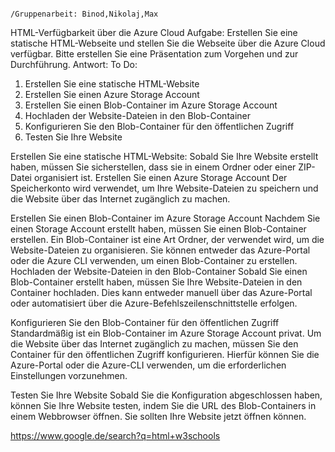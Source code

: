                                                                                                         /Gruppenarbeit: Binod,Nikolaj,Max
HTML-Verfügbarkeit über die Azure Cloud
Aufgabe:
Erstellen Sie eine statische HTML-Webseite und stellen Sie die Webseite über die Azure Cloud 
verfügbar.
Bitte erstellen Sie eine Präsentation zum Vorgehen und zur Durchführung.
Antwort:
To Do:
1.	Erstellen Sie eine statische HTML-Website
2.	Erstellen Sie einen Azure Storage Account
3.	Erstellen Sie einen Blob-Container im Azure Storage Account
4.	Hochladen der Website-Dateien in den Blob-Container
5.	Konfigurieren Sie den Blob-Container für den öffentlichen Zugriff
6.	Testen Sie Ihre Website

Erstellen Sie eine statische HTML-Website:
Sobald Sie Ihre Website erstellt haben, müssen Sie sicherstellen, dass sie in einem Ordner oder einer ZIP-Datei organisiert ist.
Erstellen Sie einen Azure Storage Account
Der Speicherkonto wird verwendet, um Ihre Website-Dateien zu speichern und die Website über das Internet zugänglich zu machen.

Erstellen Sie einen Blob-Container im Azure Storage Account
Nachdem Sie einen Storage Account erstellt haben, müssen Sie einen Blob-Container erstellen. Ein Blob-Container ist eine Art Ordner, der verwendet wird, um die Website-Dateien zu organisieren. Sie können entweder das Azure-Portal oder die Azure CLI verwenden, um einen Blob-Container zu erstellen.
Hochladen der Website-Dateien in den Blob-Container
Sobald Sie einen Blob-Container erstellt haben, müssen Sie Ihre Website-Dateien in den Container hochladen. Dies kann entweder manuell über das Azure-Portal oder automatisiert über die Azure-Befehlszeilenschnittstelle erfolgen.

Konfigurieren Sie den Blob-Container für den öffentlichen Zugriff
Standardmäßig ist ein Blob-Container im Azure Storage Account privat. Um die Website über das Internet zugänglich zu machen, müssen Sie den Container für den öffentlichen Zugriff konfigurieren. Hierfür können Sie die Azure-Portal oder die Azure-CLI verwenden, um die erforderlichen Einstellungen vorzunehmen.

Testen Sie Ihre Website
Sobald Sie die Konfiguration abgeschlossen haben, können Sie Ihre Website testen, indem Sie die URL des Blob-Containers in einem Webbrowser öffnen. Sie sollten Ihre Website jetzt öffnen können.

https://www.google.de/search?q=html+w3schools











